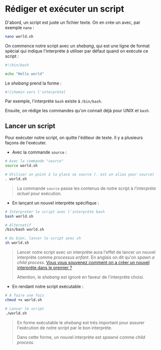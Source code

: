 # Rédiger et exécuter un script

D'abord, un script est juste un fichier texte. On en crée un avec, par exemple `nano` :

```bash
nano world.sh
```

On commence notre script avec un *shebang*, qui est une ligne de format spécial qui indique l'interprète à utiliser par défaut quand on exécute ce script :

```bash
#!/bin/bash

echo "Hello world"
```

Le *shebang* prend la forme :

```bash
#![chemin vers l'interprète]
```

Par exemple, l'interprète `bash` existe à `/bin/bash`.

Ensuite, on rédige les commandes qu'on connait déjà pour UNIX et `bash`.

## Lancer un script

Pour exécuter notre script, on quitte l'éditeur de texte. Il y a plusieurs façons de l'exécuter.

* Avec la commande `source` :

```bash
# Avec la commande "source"
source world.sh

# Utiliser un point à la place se source (. est un alias pour source)
. world.sh
```

> La commande `source` passe les contenus de notre script à *l'interprète actuel* pour exécution.

* En lançant un nouvel interprète spécifique :

```bash
# Interpreter le script avec l'interprète bash
bash world.sh

# Alternatif 
/bin/bash world.sh

# Ou bien, lancer le script avec sh
sh world.sh
```

> Lancer notre script avec un interprète aura l'effet de lancer un nouvel interprète comme *processus enfant*. En anglais on dit qu'on  *spawn a child process*. [Vous vous souvenez comment on a créer un nouvel interprète dans le premier ?](../020-terminal/linterprete.md)
>
> Attention, le *shebang* est ignoré en faveur de l'interprète choisi.

* En rendant notre script exécutable :

```bash
# A faire une fois
chmod +x world.sh

# Lancer le script
./world.sh
```

> En forme exécutable le *shebang* est très important pour assurer l'exécution de notre script par le bon interprète. 
>
> Dans cette forme, un nouvel interprète est *spawné* comme *child process*.


